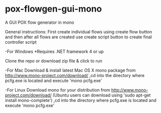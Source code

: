 # pox-flowgen-gui-mono
A GUI POX flow generator in mono 

General instructions:
First create individual flows using create flow button and then after all flows are created use create script button to create final controller script





-For Windows
*Requires .NET framework 4 or up



Clone the repo or download zip file & click to run



-For Mac 
Download & install latest Mac OS X mono package from http://www.mono-project.com/download/
,cd into the directory where pcfg.exe is located and execute 'mono pcfg.exe' 


-For Linux
Download mono for your distribution from http://www.mono-project.com/download/
(Ubuntu users can download using 'sudo apt-get install mono-complete')
,cd into the directory where pcfg.exe is located and execute 'mono pcfg.exe' 